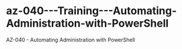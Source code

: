 # az-040---Training---Automating-Administration-with-PowerShell
AZ-040 - Automating Administration with PowerShell
